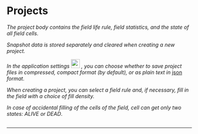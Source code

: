 # Projects

*The project body contains the field life rule, field statistics, and the state of all field cells.*

*Snapshot data is stored separately and cleared when creating a new project.*

*In the application settings* <img src="qrc:/resources/img/setup.svg" height="24"/> 
*, you can choose whether to save project files in compressed, compact format (by default), or as plain text in* [json](https://en.wikipedia.org/wiki/JSON) *format.* 

*When creating a project, you can select a field rule and, if necessary, fill in the field with a choice of fill density.*

*In case of accidental filling of the cells of the field, cell can get only two states: ALIVE or DEAD*.

##  

##  

 ---

